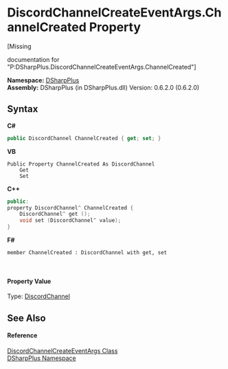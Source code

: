 # DiscordChannelCreateEventArgs.ChannelCreated Property 
 

\[Missing <summary> documentation for "P:DSharpPlus.DiscordChannelCreateEventArgs.ChannelCreated"\]

**Namespace:**&nbsp;<a href="503971eb-de5e-a570-9922-de9500a9b1cc">DSharpPlus</a><br />**Assembly:**&nbsp;DSharpPlus (in DSharpPlus.dll) Version: 0.6.2.0 (0.6.2.0)

## Syntax

**C#**<br />
``` C#
public DiscordChannel ChannelCreated { get; set; }
```

**VB**<br />
``` VB
Public Property ChannelCreated As DiscordChannel
	Get
	Set
```

**C++**<br />
``` C++
public:
property DiscordChannel^ ChannelCreated {
	DiscordChannel^ get ();
	void set (DiscordChannel^ value);
}
```

**F#**<br />
``` F#
member ChannelCreated : DiscordChannel with get, set

```

<br />

#### Property Value
Type: <a href="44f2ec35-aa98-9c68-225e-7c35b7ee1739">DiscordChannel</a>

## See Also


#### Reference
<a href="8598af9d-e64f-89ac-37bf-29886f07e4d6">DiscordChannelCreateEventArgs Class</a><br /><a href="503971eb-de5e-a570-9922-de9500a9b1cc">DSharpPlus Namespace</a><br />